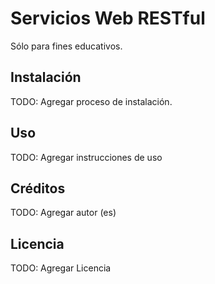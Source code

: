 #  Servicios Web RESTful

Sólo para fines educativos.

##  Instalación

TODO: Agregar proceso de instalación.

##  Uso

TODO: Agregar instrucciones de uso

##  Créditos

TODO: Agregar autor (es)

##  Licencia

TODO: Agregar Licencia
